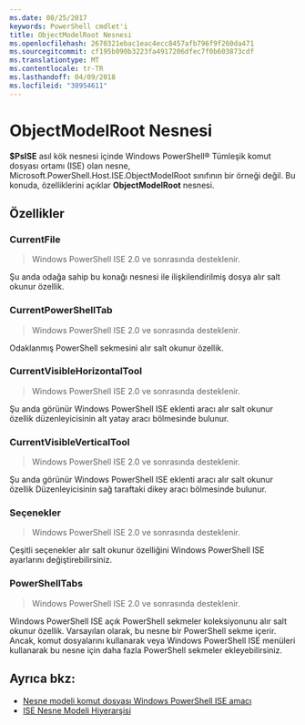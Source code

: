 ```yaml
---
ms.date: 08/25/2017
keywords: PowerShell cmdlet'i
title: ObjectModelRoot Nesnesi
ms.openlocfilehash: 2670321ebac1eac4ecc8457afb796f9f260da471
ms.sourcegitcommit: cf195b090b3223fa4917206dfec7f0b603873cdf
ms.translationtype: MT
ms.contentlocale: tr-TR
ms.lasthandoff: 04/09/2018
ms.locfileid: "30954611"
---
```

# <a name="the-objectmodelroot-object"></a>ObjectModelRoot Nesnesi

**$PsISE** asıl kök nesnesi içinde Windows PowerShell® Tümleşik komut dosyası ortamı (ISE) olan nesne, Microsoft.PowerShell.Host.ISE.ObjectModelRoot sınıfının bir örneği değil.
Bu konuda, özelliklerini açıklar **ObjectModelRoot** nesnesi.

## <a name="properties"></a>Özellikler

### <a name="currentfile"></a>CurrentFile

> Windows PowerShell ISE 2.0 ve sonrasında desteklenir.

Şu anda odağa sahip bu konağı nesnesi ile ilişkilendirilmiş dosya alır salt okunur özellik.

### <a name="currentpowershelltab"></a>CurrentPowerShellTab

> Windows PowerShell ISE 2.0 ve sonrasında desteklenir.

Odaklanmış PowerShell sekmesini alır salt okunur özellik.

### <a name="currentvisiblehorizontaltool"></a>CurrentVisibleHorizontalTool

> Windows PowerShell ISE 2.0 ve sonrasında desteklenir.

Şu anda görünür Windows PowerShell ISE eklenti aracı alır salt okunur özellik düzenleyicisinin alt yatay aracı bölmesinde bulunur.

### <a name="currentvisibleverticaltool"></a>CurrentVisibleVerticalTool

> Windows PowerShell ISE 2.0 ve sonrasında desteklenir.

Şu anda görünür Windows PowerShell ISE eklenti aracı alır salt okunur özellik Düzenleyicisinin sağ taraftaki dikey aracı bölmesinde bulunur.

### <a name="options"></a>Seçenekler

> Windows PowerShell ISE 2.0 ve sonrasında desteklenir.

Çeşitli seçenekler alır salt okunur özelliğini Windows PowerShell ISE ayarlarını değiştirebilirsiniz.

### <a name="powershelltabs"></a>PowerShellTabs

> Windows PowerShell ISE 2.0 ve sonrasında desteklenir.

Windows PowerShell ISE açık PowerShell sekmeler koleksiyonunu alır salt okunur özellik. Varsayılan olarak, bu nesne bir PowerShell sekme içerir. Ancak, komut dosyalarını kullanarak veya Windows PowerShell ISE menüleri kullanarak bu nesne için daha fazla PowerShell sekmeler ekleyebilirsiniz.

## <a name="see-also"></a>Ayrıca bkz:

- [Nesne modeli komut dosyası Windows PowerShell ISE amacı](Purpose-of-the-Windows-PowerShell-ISE-Scripting-Object-Model.md)
- [ISE Nesne Modeli Hiyerarşisi](The-ISE-Object-Model-Hierarchy.md)